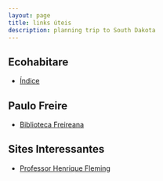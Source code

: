 ```yaml
---
layout: page
title: links úteis
description: planning trip to South Dakota
---
```



## Ecohabitare

- [Índice](biblioteca/ecohabitare/index.md)



## Paulo Freire

- [Biblioteca Freireana](pages/freire.md)


## Sites Interessantes

- [Professor Henrique Fleming](http://www.hfleming.com)
